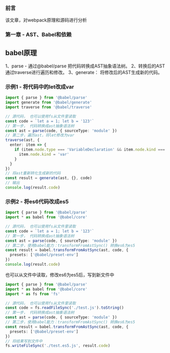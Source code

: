 ### 前言
该文章，对webpack原理和源码进行分析

### 第一章 - AST、Babel和依赖

## babel原理
1、parse - 通过@babel/parse 把代码转换成AST抽象语法树。
2、转换后的AST通过traverse进行遍历和修改。
3、generate： 将修改后的AST生成新的代码。

### 示例1 - 将代码中的let改成var
``` typescript
import { parse } from '@babel/parse'
import generate from '@babel/generate'
import traverse from '@babel/traverse'

// 源代码， 也可以使用fs从文件里读取
const code = `let a = 1; let b = '123'`
// 第一步， 代码转换成ast抽象语法树
const ast = parse(code, { sourceType: 'module' })
// 第二步，遍历ast，将let修改为var
traverse(ast, {
  enter: item => {
    if (item.node.type === 'VariableDeclaration' && item.node.kind === 'let') {
      item.node.kind = 'var'
    } 
  }
})
// 将ast重新转化生成新的代码
const result = generate(ast, {}, code)
// 输出
console.log(result.code)
```

### 示例2 - 将es6代码改成es5
``` typescript
import { parse } from '@babel/parse'
import * as babel from '@babel/core'

// 源代码， 也可以使用fs从文件里读取
const code = `let a = 1; let b = '123'`
// 第一步， 代码转换成ast抽象语法树
const ast = parse(code, { sourceType: 'module' })
// 第二步，使用babel能力：transformFromAstSync() 转换es6为es5
const result = babel.transformFromAstSync(ast, code, {
  presets: ['@babel/preset-env']
})
console.log(result.code)
```

也可以从文件中读取，修改es6为es5后，写到新文件中
``` typescript
import { parse } from '@babel/parse'
import * as babel from '@babel/core'
import * as fs from 'fs'

// 源代码， 也可以使用fs从文件里读取
const code = fs.readFileSync('./test.js').toString()
// 第一步， 代码转换成ast抽象语法树
const ast = parse(code, { sourceType: 'module' })
// 第二步，使用babel能力：transformFromAstSync() 转换es6为es5
const result = babel.transformFromAstSync(ast, code, {
  presets: ['@babel/preset-env']
})
// 将结果写到文件中
fs.writeFileSync('./test.es5.js', result.code)
```
